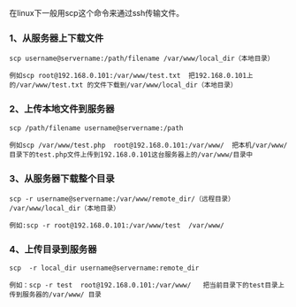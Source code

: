在linux下一般用scp这个命令来通过ssh传输文件。


### 1、从服务器上下载文件
~~~
scp username@servername:/path/filename /var/www/local_dir（本地目录）

例如scp root@192.168.0.101:/var/www/test.txt  把192.168.0.101上的/var/www/test.txt 的文件下载到/var/www/local_dir（本地目录）
~~~

### 2、上传本地文件到服务器
~~~
scp /path/filename username@servername:/path   

例如scp /var/www/test.php  root@192.168.0.101:/var/www/  把本机/var/www/目录下的test.php文件上传到192.168.0.101这台服务器上的/var/www/目录中
~~~
 

### 3、从服务器下载整个目录
~~~
scp -r username@servername:/var/www/remote_dir/（远程目录） /var/www/local_dir（本地目录）

例如:scp -r root@192.168.0.101:/var/www/test  /var/www/  
~~~

### 4、上传目录到服务器
~~~
scp  -r local_dir username@servername:remote_dir

例如：scp -r test  root@192.168.0.101:/var/www/   把当前目录下的test目录上传到服务器的/var/www/ 目录
~~~